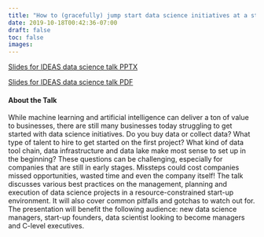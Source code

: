 ```yaml
---
title: "How to (gracefully) jump start data science initiatives at a start-up"
date: 2019-10-18T00:42:36-07:00
draft: false
toc: false
images:
---
```

[Slides for IDEAS  data science talk PPTX](/img/IDEAS-ChoNanTsai-How_to_gracefully_jump_start_data_science_initiatives_at_a_start-up.pptx)

[Slides for IDEAS data science talk PDF](/img/IDEAS-ChoNanTsai-How_to_gracefully_jump_start_data_science_initiatives_at_a_start-up.pdf)

#### About the Talk
While machine learning and artificial intelligence can deliver a ton of value to businesses, there are still many businesses today struggling to get started with data science initiatives. Do you buy data or collect data? What type of talent to hire to get started on the first project? What kind of data tool chain, data infrastructure and data lake make most sense to set up in the beginning? These questions can be challenging, especially for companies that are still in early stages. Missteps could cost companies missed opportunities, wasted time and even the company itself! The talk discusses various best practices on the management, planning and execution of data science projects in a resource-constrained start-up environment. It will also cover common pitfalls and gotchas to watch out for. The presentation will benefit the following audience: new data science managers, start-up founders, data scientist looking to become managers and C-level executives.